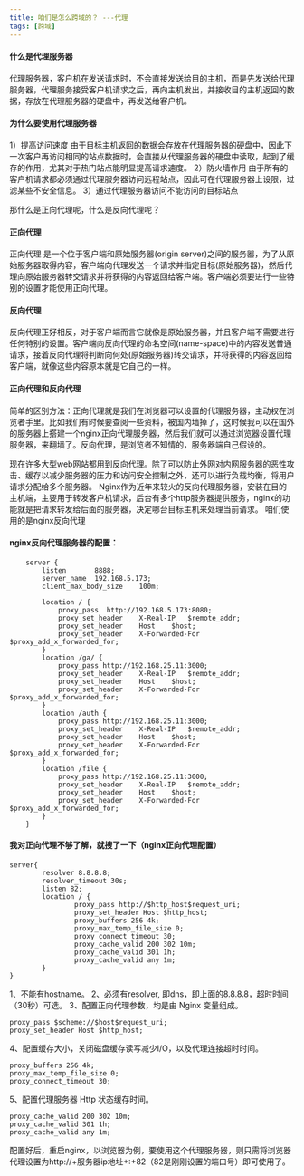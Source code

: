 ```yaml
---
title: 咱们是怎么跨域的？ ---代理
tags: [跨域]
---
```


#### 什么是代理服务器  
代理服务器，客户机在发送请求时，不会直接发送给目的主机，而是先发送给代理服务器，代理服务接受客户机请求之后，再向主机发出，并接收目的主机返回的数据，存放在代理服务器的硬盘中，再发送给客户机。 
#### 为什么要使用代理服务器 
1）提高访问速度 
由于目标主机返回的数据会存放在代理服务器的硬盘中，因此下一次客户再访问相同的站点数据时，会直接从代理服务器的硬盘中读取，起到了缓存的作用，尤其对于热门站点能明显提高请求速度。 
2）防火墙作用 
由于所有的客户机请求都必须通过代理服务器访问远程站点，因此可在代理服务器上设限，过滤某些不安全信息。 
3）通过代理服务器访问不能访问的目标站点

那什么是正向代理呢，什么是反向代理呢？
#### 正向代理
正向代理 是一个位于客户端和原始服务器(origin server)之间的服务器，为了从原始服务器取得内容，客户端向代理发送一个请求并指定目标(原始服务器)，然后代理向原始服务器转交请求并将获得的内容返回给客户端。客户端必须要进行一些特别的设置才能使用正向代理。
#### 反向代理
反向代理正好相反，对于客户端而言它就像是原始服务器，并且客户端不需要进行任何特别的设置。客户端向反向代理的命名空间(name-space)中的内容发送普通请求，接着反向代理将判断向何处(原始服务器)转交请求，并将获得的内容返回给客户端，就像这些内容原本就是它自己的一样。
#### 正向代理和反向代理
简单的区别方法：正向代理就是我们在浏览器可以设置的代理服务器，主动权在浏览者手里。比如我们有时候要查阅一些资料，被国内墙掉了，这时候我可以在国外的服务器上搭建一个nginx正向代理服务器，然后我们就可以通过浏览器设置代理服务器，来翻墙了。反向代理，是浏览者不知情的，服务器端自己假设的。

现在许多大型web网站都用到反向代理。除了可以防止外网对内网服务器的恶性攻击、缓存以减少服务器的压力和访问安全控制之外，还可以进行负载均衡，将用户请求分配给多个服务器。 
Nginx作为近年来较火的反向代理服务器，安装在目的主机端，主要用于转发客户机请求，后台有多个http服务器提供服务，nginx的功能就是把请求转发给后面的服务器，决定哪台目标主机来处理当前请求。
咱们使用的是nginx反向代理
#### nginx反向代理服务器的配置：
```
    server {
        listen       8888;
        server_name  192.168.5.173;
        client_max_body_size    100m;
         
        location / {
            proxy_pass  http://192.168.5.173:8080;
            proxy_set_header    X-Real-IP   $remote_addr;
            proxy_set_header    Host    $host;
            proxy_set_header    X-Forwarded-For $proxy_add_x_forwarded_for; 
        }
        location /ga/ {
            proxy_pass http://192.168.25.11:3000;
            proxy_set_header    X-Real-IP   $remote_addr;
            proxy_set_header    Host    $host;
            proxy_set_header    X-Forwarded-For $proxy_add_x_forwarded_for; 
        }
        location /auth {
            proxy_pass http://192.168.25.11:3000;
            proxy_set_header    X-Real-IP   $remote_addr;
            proxy_set_header    Host    $host;
            proxy_set_header    X-Forwarded-For $proxy_add_x_forwarded_for; 
        }
        location /file {
            proxy_pass http://192.168.25.11:3000;
            proxy_set_header    X-Real-IP   $remote_addr;
            proxy_set_header    Host    $host;
            proxy_set_header    X-Forwarded-For $proxy_add_x_forwarded_for; 
        }
    }
```
#### 我对正向代理不够了解，就搜了一下（nginx正向代理配置）
```
server{  
        resolver 8.8.8.8;  
        resolver_timeout 30s;   
        listen 82;  
        location / {  
                proxy_pass http://$http_host$request_uri;  
                proxy_set_header Host $http_host;  
                proxy_buffers 256 4k;  
                proxy_max_temp_file_size 0;  
                proxy_connect_timeout 30;  
                proxy_cache_valid 200 302 10m;  
                proxy_cache_valid 301 1h;  
                proxy_cache_valid any 1m;  
        }  
}
```
1、不能有hostname。 
2、必须有resolver, 即dns，即上面的8.8.8.8，超时时间（30秒）可选。 
3、配置正向代理参数，均是由 Nginx 变量组成。
```
proxy_pass $scheme://$host$request_uri;    
proxy_set_header Host $http_host; 
```
4、配置缓存大小，关闭磁盘缓存读写减少I/O，以及代理连接超时时间。  
```
proxy_buffers 256 4k;    
proxy_max_temp_file_size 0;    
proxy_connect_timeout 30;    
```
5、配置代理服务器 Http 状态缓存时间。
```  
proxy_cache_valid 200 302 10m;    
proxy_cache_valid 301 1h;    
proxy_cache_valid any 1m;   
```
配置好后，重启nginx，以浏览器为例，要使用这个代理服务器，则只需将浏览器代理设置为http://+服务器ip地址+:+82（82是刚刚设置的端口号）即可使用了。

